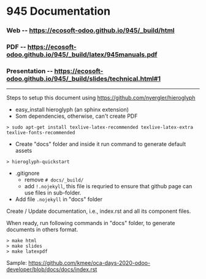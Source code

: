 # 945 Documentation

### Web -- https://ecosoft-odoo.github.io/945/_build/html

### PDF -- https://ecosoft-odoo.github.io/945/_build/latex/945manuals.pdf

### Presentation -- https://ecosoft-odoo.github.io/945/_build/slides/technical.html#1

---

Steps to setup this document using https://github.com/nyergler/hieroglyph

* easy_install hieroglyph (an sphinx extension)
* Som dependencies, otherwise, can't create PDF
```
> sudo apt-get install texlive-latex-recommended texlive-latex-extra texlive-fonts-recommended
```
* Create "docs" folder and inside it run command to generate default assets
```
> hieroglyph-quickstart
```
* .gitignore
  * remove `# docs/_build/`
  * add `!.nojekyll`, this file is requried to ensure that github page can use files in sub-folder.
* Add file `.nojekyll` in "docs" folder

Create / Update documentation, i.e., index.rst and all its component files.

When ready, run following commands in "docs" folder, to generate documents in others format.

```
> make html
> make slides
> make latexpdf
```

Sample: https://github.com/kmee/oca-days-2020-odoo-developer/blob/docs/docs/index.rst